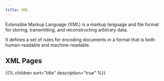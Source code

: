 ```yaml
---
title: XML
---
```


Extensible Markup Language (XML) is a markup language and file format for storing, transmitting, and reconstructing arbitrary data. 
<!--more-->
It defines a set of rules for encoding documents in a format that is both human-readable and machine-readable.

## XML Pages

{{% children sort="title" description="true" %}}